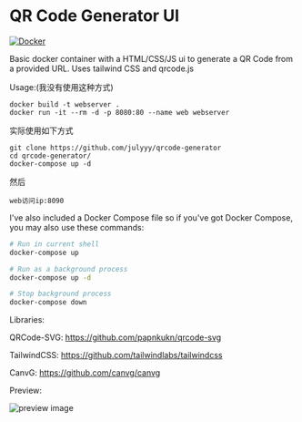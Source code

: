 # QR Code Generator UI
[![Docker](https://img.shields.io/badge/Docker-Hub-blue)](https://hub.docker.com/r/bizzycolah/qrcode-generator)

Basic docker container with a HTML/CSS/JS ui to generate a QR Code from a provided URL.
Uses tailwind CSS and qrcode.js

Usage:(我没有使用这种方式)
```
docker build -t webserver .
docker run -it --rm -d -p 8080:80 --name web webserver
```

实际使用如下方式
```
git clone https://github.com/julyyy/qrcode-generator
cd qrcode-generator/
docker-compose up -d
```
然后
```
web访问ip:8090
```

I've also included a Docker Compose file so if you've got Docker Compose, you may also use these commands:
```bash
# Run in current shell
docker-compose up

# Run as a background process
docker-compose up -d

# Stop background process
docker-compose down
```

Libraries:

QRCode-SVG: https://github.com/papnkukn/qrcode-svg

TailwindCSS: https://github.com/tailwindlabs/tailwindcss

CanvG: https://github.com/canvg/canvg

Preview:

![preview image](https://i.imgur.com/VMe8ao0.png)

